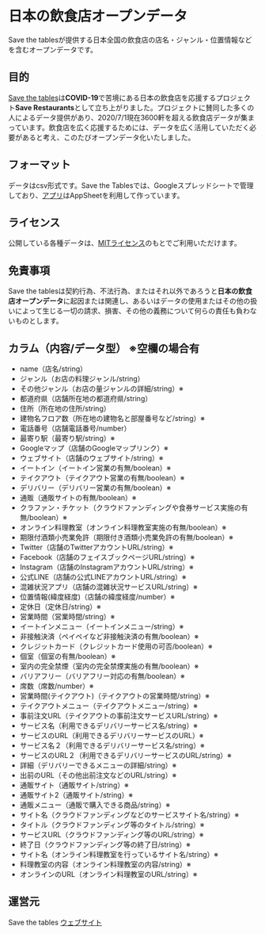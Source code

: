 # 日本の飲食店オープンデータ
Save the tablesが提供する日本全国の飲食店の店名・ジャンル・位置情報などを含むオープンデータです。
## 目的
[Save the tables](https://savethetables.org/)は**COVID-19**で苦境にある日本の飲食店を応援するプロジェクト**Save Restaurants**として立ち上がりました。プロジェクトに賛同した多くの人によるデータ提供があり、2020/7/1現在3600軒を超える飲食店データが集まっています。飲食店を広く応援するためには、データを広く活用していただく必要があると考え、このたびオープンデータ化いたしました。
## フォーマット
データはcsv形式です。Save the Tablesでは、Googleスプレッドシートで管理しており、[アプリ](https://savethetables.org/app)はAppSheetを利用して作っています。
## ライセンス
公開している各種データは、[MITライセンス](https://ja.osdn.net/projects/opensource/wiki/licenses%2FMIT_license)のもとでご利用いただけます。	
## 免責事項
Save the tablesは契約行為、不法行為、またはそれ以外であろうと**日本の飲食店オープンデータ**に起因または関連し、あるいはデータの使用またはその他の扱いによって生じる一切の請求、損害、その他の義務について何らの責任も負わないものとします。
## カラム（内容/データ型） ※空欄の場合有
- name（店名/string）
- ジャンル（お店の料理ジャンル/string）
- その他ジャンル（お店の量ジャンルの詳細/string）※
- 都道府県（店舗所在地の都道府県/string）
- 住所（所在地の住所/string）
- 建物名フロア数（所在地の建物名と部屋番号など/string）※
- 電話番号（店舗電話番号/number）
- 最寄り駅（最寄り駅/string）※
- Googleマップ（店舗のGoogleマップリンク）※
- ウェブサイト（店舗のウェブサイト/string）※
- イートイン（イートイン営業の有無/boolean）※
- テイクアウト（テイクアウト営業の有無/boolean）※
- デリバリー（デリバリー営業の有無/boolean）※
- 通販（通販サイトの有無/boolean）※
- クラファン・チケット（クラウドファンディングや食券サービス実施の有無/boolean）※
- オンライン料理教室（オンライン料理教室実施の有無/boolean）※
- 期限付酒類小売業免許（期限付き酒類小売業免許の有無/boolean）※
- Twitter（店舗のTwitterアカウントURL/string）※
- Facebook（店舗のフェイスブックページURL/string）※
- Instagram（店舗のInstagramアカウントURL/string）※
- 公式LINE（店舗の公式LINEアカウントURL/string）※
- 混雑状況アプリ（店舗の混雑状況サービスURL/string）※
- 位置情報(緯度経度)（店舗の緯度経度/number）※
- 定休日（定休日/string）※
- 営業時間（営業時間/string）※
- イートインメニュー（イートインメニュー/string）※
- 非接触決済（ペイペイなど非接触決済の有無/boolean）※
- クレジットカード（クレジットカード使用の可否/boolean）※
- 個室（個室の有無/boolean）※
- 室内の完全禁煙（室内の完全禁煙実施の有無/boolean）※
- バリアフリー（バリアフリー対応の有無/boolean）※
- 席数（席数/number）※
- 営業時間(テイクアウト)（テイクアウトの営業時間/string）※
- テイクアウトメニュー（テイクアウトメニュー/string）※
- 事前注文URL（テイクアウトの事前注文サービスURL/string）※
- サービス名（利用できるデリバリーサービス名/string）※
- サービスのURL（利用できるデリバリーサービスのURL）※
- サービス名２（利用できるデリバリーサービス名/string）※
- サービスのURL２（利用できるデリバリーサービスのURL/string）※
- 詳細（デリバリーできるメニューの詳細/string）※
- 出前のURL（その他出前注文などのURL/string）※
- 通販サイト（通販サイト/string）※
- 通販サイト2（通販サイト/string）※
- 通販メニュー（通販で購入できる商品/string）※
- サイト名（クラウドファンディングなどのサービスサイト名/string）※
- タイトル（クラウドファンディング等のタイトル/string）※
- サービスURL（クラウドファンディング等のURL/string）※
- 終了日（クラウドファンディング等の終了日/string）※
- サイト名（オンライン料理教室を行っているサイト名/string）※
- 料理教室の内容（オンライン料理教室の内容/string）※
- オンラインのURL（オンライン料理教室のURL/string）※
## 運営元
Save the tables [ウェブサイト](https://savethetables.org/)
